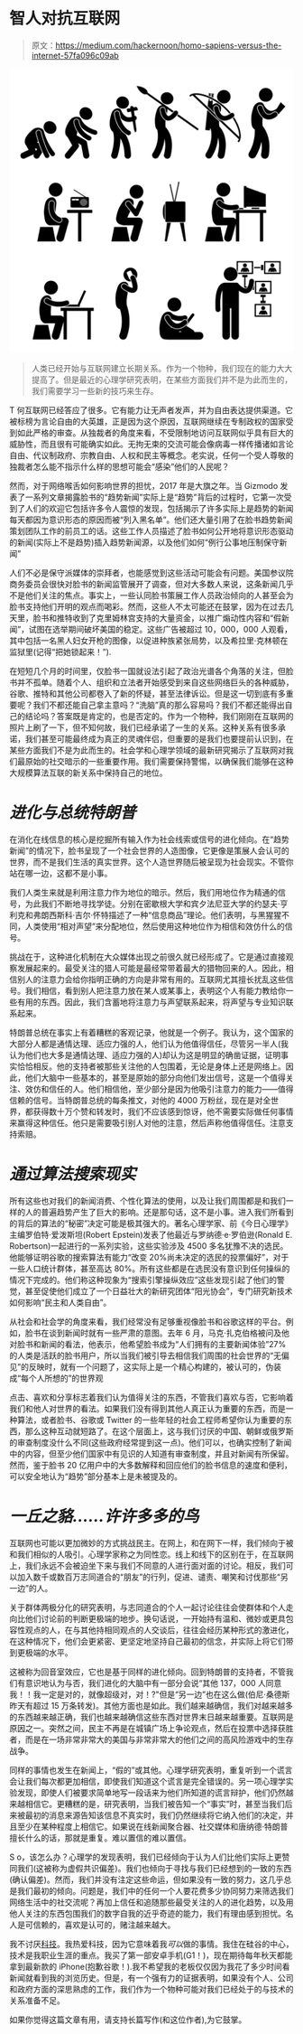 # 智人对抗互联网

> 原文：<https://medium.com/hackernoon/homo-sapiens-versus-the-internet-57fa096c09ab>

![](img/1f3e3ea6bd23d5e949b59f3b94fbd873.png)

> 人类已经开始与互联网建立长期关系。作为一个物种，我们现在的能力大大提高了。但是最近的心理学研究表明，在某些方面我们并不是为此而生的，我们需要学习一些新的技巧来生存。

T 何互联网已经答应了很多。它有能力让无声者发声，并为自由表达提供渠道。它被标榜为言论自由的大英雄，正是因为这个原因，互联网继续在专制政权的国家受到如此严格的审查。从独裁者的角度来看，不受限制地访问互联网似乎具有巨大的威胁性，而且很有可能确实如此。无拘无束的交流可能会像病毒一样传播诸如言论自由、代议制政府、宗教自由、人权和民主等概念。老实说，任何一个受人尊敬的独裁者怎么能不指示什么样的思想可能会“感染”他们的人民呢？

然而，对于网络喉舌如何影响世界的担忧，2017 年是大旗之年。当 Gizmodo 发表了一系列文章揭露脸书的“趋势新闻”实际上是“趋势”背后的过程时，它第一次受到了人们的欢迎它包括许多令人震惊的发现，包括揭示了许多实际上是趋势的新闻每天都因为意识形态的原因而被“列入黑名单”。他们还大量引用了在脸书趋势新闻策划团队工作的前员工的话。这些工作人员描述了脸书如何公开地将意识形态驱动的新闻(实际上不是趋势)插入趋势新闻源，以及他们如何“例行公事地压制保守新闻”

人们不必是保守派媒体的崇拜者，也能感觉到这些活动可能会有问题。美国参议院商务委员会很快对脸书的新闻监管展开了调查，但对大多数人来说，这条新闻几乎不是他们关注的焦点。事实上，一些认同脸书策展工作人员政治倾向的人甚至会为脸书支持他们开明的观点而喝彩。然而，这些人不太可能还在鼓掌，因为在过去几天里，脸书和推特收到了克里姆林宫支持的大量资金，以推广煽动性内容和“假新闻”，试图在选举期间破坏美国的稳定。这些广告被超过 10，000，000 人观看，其中包括一名黑人妇女开枪的图像，以促进种族紧张局势，以及希拉里·克林顿在监狱里(记得“把她锁起来！”).

在短短几个月的时间里，仅脸书一国就设法引起了政治光谱各个角落的关注，但脸书并不孤单。随着个人、组织和立法者开始感受到来自这些网络巨头的各种威胁，谷歌、推特和其他公司都卷入了新的怀疑，甚至法律诉讼。但是这一切到底有多重要呢？我们不都还能自己拿主意吗？“洗脑”真的那么容易吗？我们不都还能得出自己的结论吗？答案既是肯定的，也是否定的。作为一个物种，我们刚刚在互联网的照片上刷了一下，但不知何故，我们已经承诺了一生的关系。这种关系有很多承诺，我们甚至可能最终成为真正的灵魂伴侣，但重要的是我们也要提前认识到，在某些方面我们不是为此而生的。社会学和心理学领域的最新研究揭示了互联网对我们最原始的社交暗示的一些重要作用。我们需要保持警惕，以确保我们能够在这种大规模算法互联的新关系中保持自己的地位。

# ***进化与总统特朗普***

在消化在线信息的核心是挖掘所有输入作为社会线索或信号的进化倾向。在“趋势新闻”的情况下，脸书呈现了一个社会世界的人造图像，它更像是策展人会认可的世界，而不是我们生活的真实世界。这个人造世界随后被呈现为社会现实。不管你站在哪一边，这都不是小事。

我们人类生来就是利用注意力作为地位的暗示。然后，我们用地位作为精通的信号，为此我们不断地寻找学徒。分别在密歇根大学和宾夕法尼亚大学的约瑟夫·亨利克和弗朗西斯科·吉尔·怀特描述了一种“信息商品”理论。他们表明，与黑猩猩不同，人类使用“相对声望”来分配地位，然后使用这种地位作为相信和效仿什么的信号。

挑战在于，这种进化机制在大众媒体出现之前很久就已经形成了。它是通过直接观察发展起来的。最受关注的猎人可能是最经常带着最大的猎物回来的人。因此，相信别人的注意力会给你指明正确的方向是非常有用的。互联网尤其擅长扰乱这些信号。我们相信，看到别人把注意力放在某人或某事上，表明这个人有能力教给你一些有用的东西。因此，我们含蓄地将注意力与声望联系起来，将声望与专业知识联系起来。

特朗普总统在事实上有着糟糕的客观记录，他就是一个例子。我认为，这个国家的大部分人都是通情达理、适应力强的人，他们认为他值得信任，尽管另一半人(我认为他们也大多是通情达理、适应力强的人)却认为这是明显的确凿证据，证明事实恰恰相反。他的支持者被那些关注他的人包围着，无论是身体上还是网络上。因此，他们大脑中一些基本的，甚至是原始的部分向他们发出信号，这是一个值得关注、效仿和信任的人。他们相信他，至少部分是因为他吸引注意力的能力——值得信赖的信号。当特朗普总统的每条推文，对他的 4000 万粉丝，现在是对全世界，都获得数十万个赞和转发时，我们不应该感到惊讶，他不需要实际做任何事情来赢得这种信任。他只是需要吸引别人对他的注意，然后声称他值得信任。注意支持索赔。

# ***通过算法搜索现实***

所有这些也对我们的新闻消费、个性化算法的使用，以及让我们周围都是和我们一样的人的普遍趋势产生了巨大的影响。还是那句话，这不是小事。进入我们所看到的背后的算法的“秘密”决定可能是极其强大的。著名心理学家、前《今日心理学》主编罗伯特·爱泼斯坦(Robert Epstein)发表了他最近与罗纳德·e·罗伯逊(Ronald E. Robertson)一起进行的一系列实验，这些实验涉及 4500 多名犹豫不决的选民。他能够证明谷歌的搜索算法有能力“改变 20%尚未决定的选民的投票偏好”，对于一些人口统计群体，甚至高达 80%。所有这些都是在选民没有意识到任何操纵的情况下完成的。他们称这种现象为“搜索引擎操纵效应”这些发现引起了他们的警觉，甚至促使他们成立了一个日益壮大的新研究团体“阳光协会”，专门研究新技术如何影响“民主和人类自由”。

从社会和社会学的角度来看，我们经常没有足够重视像脸书和谷歌这样的平台。例如，脸书在谈到新闻时就有一些严肃的意图。去年 6 月，马克·扎克伯格被问及他对脸书和新闻的看法，他表示，他希望脸书成为“人们拥有的主要新闻体验”27%的人类是活跃的脸书用户，所以当我们被引导去相信我们周围的社会世界的“无偏见”的反映时，就有一个问题了，这实际上是一个精心构建的，被认可的，伪装成“每个人所想的”的世界观

点击、喜欢和分享标志着我们认为值得关注的东西，不管我们喜欢与否，它影响着我们和他人对世界的看法。如果我们没有得到其他人真正认为重要的东西，而是一种算法，或者脸书、谷歌或 Twitter 的一些年轻的社会工程师希望你认为重要的东西，那么这种互动就短路了。在这个层面上，这与我们讨厌的中国、朝鲜或俄罗斯的审查制度没什么不同(这些政府经常提到这一点)。他们可以，也确实控制了新闻中的内容，但至少他们国家中有见识的人知道有审查制度，并且对新闻有所保留。然而，鉴于脸书 20 亿用户中的大多数解释和回应他们的脸书信息的速度和便利，可以安全地认为“趋势”部分基本上是未被提及的。

# ***一丘之貉……许许多多的鸟***

互联网也可能以更加微妙的方式挑战民主。在网上，和在网下一样，我们倾向于被和我们相似的人吸引。心理学家称之为同性恋。线上和线下的区别在于，在互联网上，我们永远不会被迫坐下来与我们不同意的人进行面对面的讨论。相反，我们可以加入数千或数百万志同道合的“朋友”的行列，促进、谴责、嘲笑和讨伐那些“另一边”的人。

关于群体两极分化的研究表明，与志同道合的个人一起讨论往往会使群体和个人走向比他们讨论前的判断更极端的地步。换句话说，一开始持有温和、微妙或更具包容性观点的人，在与其他持相同观点的人交谈后，往往会经历某种形式的激进化，在这种情况下，他们会更紧密、更坚定地坚持自己最初的信念，并实际上将它们带到更极端的水平。

这被称为回音室效应，它也是基于同样的进化倾向。回到特朗普的支持者，不管我们有意识地认为与否，我们进化的大脑中有一部分会说“其他 137，000 人同意我！！我一定是对的，就像超级对，对！?"但是“另一边”也在这么做(伯尼·桑德斯昨天有超过 15 万条转发)。其他方面也是如此。我们越来越确信，我们对越来越多的东西越来越正确，我们也越来越确信这些东西对世界末日越来越重要。互联网是原因之一。突然之间，民主不再是在城镇广场上争论观点，然后在投票中选择获胜者，而是在一场非常非常大的美国与非常非常大的他们之间的高风险游戏中的生存战争。

同样的事情也发生在新闻上，“假的”或其他。心理学研究表明，重复听到一个谎言会让我们每次都更加相信，即使我们知道这个谎言是完全错误的。另一项心理学实验发现，即使人们被要求简单地写一段话来为他们所知道的谎言辩护，他们仍然越来越相信它。更糟糕的是，研究表明，当我们被告知一个“事实”时，甚至当我们后来被最初的消息来源告知该信息不真实时，我们仍然继续将它纳入他们的决定，并且至少在某种程度上相信它。如果说在线新闻聚合器、社交媒体和唐纳德·特朗普擅长什么的话，那就是重复。难以置信的难以置信。

S o，该怎么办？心理学的发现表明，我们已经倾向于认为人们比他们实际上更赞同我们(这被称为虚假共识偏差)。我们也倾向于寻找与我们已经想到的一致的东西(确认偏差)。然而，我们并没有注定这些命运，但如果没有一致的努力，这几乎总是我们最初的倾向。问题是，我们中的任何一个人要花费多少协同努力来筛选我们网络生活中的社交流呢？再加上信任和追随那些最受关注的人的进化趋势，以及用他人关注的东西包围我们的数字自我的近乎奇迹的能力，我们有理由感到担忧。名人是可信赖的，喜欢是认可的，赌注越来越大。

我不讨厌[科技](https://hackernoon.com/tagged/technology)。我热爱科技，因为它意味着我*可以*做的事情。我住在硅谷的中心，技术是我职业生涯的重点。我买了第一部安卓手机(G1！)，现在期待每年秋天都能拿到最新款的 iPhone(抱歉谷歌！).我不希望我的老板仅仅因为我花了多少时间看新闻就看到我的浏览历史。但是，有一个强有力的证据表明，如果没有个人、公司和政府方面的深思熟虑的工作，我们作为一个物种可能对我们已经处于的与技术的关系准备不足。

如果你觉得这篇文章有用，请支持长篇写作(和这位作者),为它鼓掌。